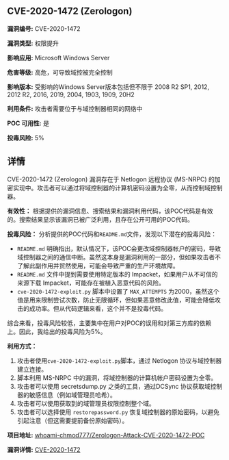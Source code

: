 ## CVE-2020-1472 (Zerologon)

**漏洞编号:** CVE-2020-1472

**漏洞类型:** 权限提升

**影响应用:** Microsoft Windows Server

**危害等级:** 高危，可导致域控被完全控制

**影响版本:** 受影响的Windows Server版本包括但不限于 2008 R2 SP1, 2012, 2012 R2, 2016, 2019, 2004, 1903, 1909, 20H2

**利用条件:** 攻击者需要位于与域控制器相同的网络中

**POC 可用性:** 是

**投毒风险:** 5%

## 详情

CVE-2020-1472 (Zerologon) 漏洞存在于 Netlogon 远程协议 (MS-NRPC) 的加密实现中。攻击者可以通过将域控制器的计算机密码设置为全零，从而控制域控制器。

**有效性：** 根据提供的漏洞信息、搜索结果和漏洞利用代码，该POC代码是有效的。搜索结果显示该漏洞已被广泛利用，且存在公开可用的POC代码。

**投毒风险：** 分析提供的POC代码和`README.md`文件，发现以下潜在的投毒风险：

*   `README.md` 明确指出，默认情况下，该POC会更改域控制器帐户的密码，导致域控制器之间的通信中断。虽然这本身是漏洞利用的一部分，但如果攻击者不了解此副作用并贸然使用，可能会导致严重的生产环境故障。
*   `README.md` 文件中提到需要使用特定版本的 Impacket，如果用户从不可信的来源下载 Impacket，可能存在被植入恶意代码的风险。
*   `cve-2020-1472-exploit.py` 脚本中设置了 `MAX_ATTEMPTS` 为2000，虽然这个值是用来限制尝试次数，防止无限循环，但如果恶意修改此值，可能会降低攻击的成功率。但从代码逻辑来看，这个并不是投毒代码。

综合来看，投毒风险较低，主要集中在用户对POC的误用和对第三方库的依赖上。因此，我给出的投毒风险为5%。

**利用方式：**

1.  攻击者使用`cve-2020-1472-exploit.py`脚本，通过 Netlogon 协议与域控制器建立连接。
2.  脚本利用 MS-NRPC 中的漏洞，将域控制器的计算机帐户密码设置为全零。
3.  攻击者可以使用 secretsdump.py 之类的工具，通过DCSync 协议获取域控制器的敏感信息（例如域管理员哈希）。
4.  攻击者可以使用获取到的域管理员权限控制整个域。
5.  攻击者可以选择使用 `restorepassword.py` 恢复域控制器的原始密码，以避免引起注意（但这需要提前备份原始密码）。

**项目地址:** [whoami-chmod777/Zerologon-Attack-CVE-2020-1472-POC](https://github.com/whoami-chmod777/Zerologon-Attack-CVE-2020-1472-POC)

**漏洞详情:** [CVE-2020-1472](https://nvd.nist.gov/vuln/detail/CVE-2020-1472)